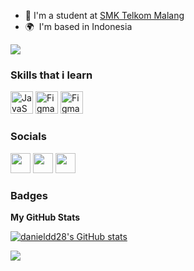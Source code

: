 
* 🏫  I'm a student at [SMK Telkom Malang](https://smktelkom-mlg.sch.id)
* 🌍  I'm based in Indonesia

<a href="https://www.github.com/danieldd28" target="_blank" rel="noreferrer"><img
src="https://img.shields.io/github/followers/danieldd28?logo=github&style=for-the-badge&color=0891b2&labelColor=1c1917" /></a>

### Skills that i learn


<p align="left">
<a href="https://www.w3schools.com/java/" target="_blank" rel="noreferrer"><img src="https://raw.githubusercontent.com/danielcranney/readme-generator/main/public/icons/skills/java-colored.svg" width="36" height="36" alt="JavaScript" /></a>
<a href="https://www.figma.com/" target="_blank" rel="noreferrer"><img src="https://raw.githubusercontent.com/danielcranney/readme-generator/main/public/icons/skills/figma-colored.svg" width="36" height="36" alt="Figma" /></a>
<a href="https://laravel.com/" target="_blank" rel="noreferrer"><img src="https://raw.githubusercontent.com/danielcranney/readme-generator/main/public/icons/skills/laravel-colored.svg" width="36" height="36" alt="Figma" /></a>  
</p>


### Socials

<p align="left"> <a href="https://www.github.com/danieldd28" target="_blank" rel="noreferrer"><img src="https://raw.githubusercontent.com/danielcranney/readme-generator/main/public/icons/socials/github.svg" width="32" height="32" /></a> <a href="http://www.instagram.com/daniieldd_" target="_blank" rel="noreferrer"><img src="https://raw.githubusercontent.com/danielcranney/readme-generator/main/public/icons/socials/instagram.svg" width="32" height="32" /></a> <a href="https://www.linkedin.com/in/daniel-dhaniswara-084582238/" target="_blank" rel="noreferrer"><img src="https://raw.githubusercontent.com/danielcranney/readme-generator/main/public/icons/socials/linkedin.svg" width="32" height="32" /></a></p>

### Badges

<b>My GitHub Stats</b>

<a href="http://www.github.com/danieldd28"><img src="https://github-readme-stats.vercel.app/api?username=danieldd28&show_icons=true&hide=&count_private=true&title_color=0891b2&text_color=ffffff&icon_color=0891b2&bg_color=1c1917&hide_border=true&show_icons=true" alt="danieldd28's GitHub stats" /></a>

<a href="http://www.github.com/danieldd28"><img src="https://github-readme-streak-stats.herokuapp.com/?user=danieldd28&stroke=ffffff&background=1c1917&ring=0891b2&fire=0891b2&currStreakNum=ffffff&currStreakLabel=0891b2&sideNums=ffffff&sideLabels=ffffff&dates=ffffff&hide_border=true" /></a>

<div>
  <center>
    <p></p>
  </center>
</div>

